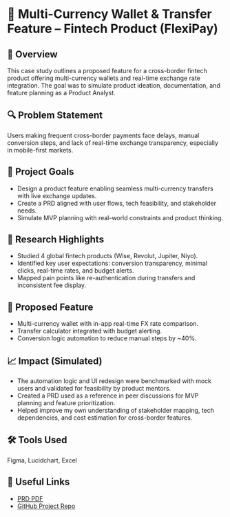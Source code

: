 # 💸 Multi-Currency Wallet & Transfer Feature – Fintech Product (FlexiPay)

## 📌 Overview
This case study outlines a proposed feature for a cross-border fintech product offering multi-currency wallets and real-time exchange rate integration. The goal was to simulate product ideation, documentation, and feature planning as a Product Analyst.

## 🔍 Problem Statement
Users making frequent cross-border payments face delays, manual conversion steps, and lack of real-time exchange transparency, especially in mobile-first markets.

## 🎯 Project Goals
- Design a product feature enabling seamless multi-currency transfers with live exchange updates.
- Create a PRD aligned with user flows, tech feasibility, and stakeholder needs.
- Simulate MVP planning with real-world constraints and product thinking.

## 🧪 Research Highlights
- Studied 4 global fintech products (Wise, Revolut, Jupiter, Niyo).
- Identified key user expectations: conversion transparency, minimal clicks, real-time rates, and budget alerts.
- Mapped pain points like re-authentication during transfers and inconsistent fee display.

## 📐 Proposed Feature
- Multi-currency wallet with in-app real-time FX rate comparison.
- Transfer calculator integrated with budget alerting.
- Conversion logic automation to reduce manual steps by ~40%.

## 📈 Impact (Simulated)
- The automation logic and UI redesign were benchmarked with mock users and validated for feasibility by product mentors.
- Created a PRD used as a reference in peer discussions for MVP planning and feature prioritization.
- Helped improve my own understanding of stakeholder mapping, tech dependencies, and cost estimation for cross-border features.

## 🛠 Tools Used
Figma, Lucidchart, Excel

## 🔗 Useful Links
- [PRD PDF](https://github.com/psingh2895/FlexiPay-PRD/blob/main/FlexiPay%20-%20Case%20Study.pdf)
- [GitHub Project Repo](https://github.com/psingh2895/FlexiPay-PRD)
